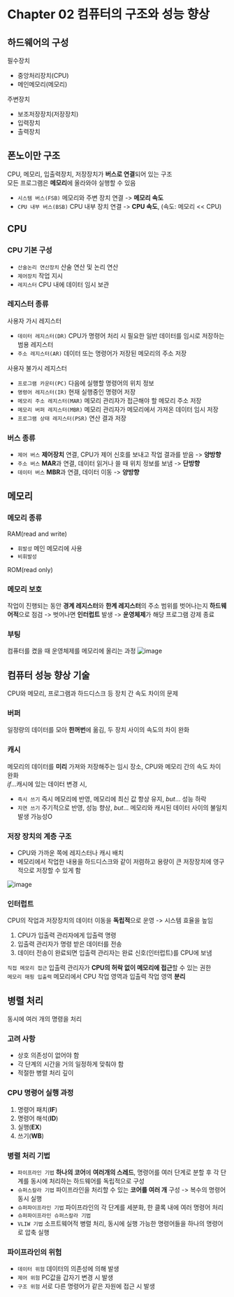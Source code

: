 # Chapter 02 컴퓨터의 구조와 성능 향상

## 하드웨어의 구성
필수장치
- 중앙처리장치(CPU)
- 메인메모리(메모리)

주변장치
- 보조저장장치(저장장치)
- 입력장치
- 출력장치


## 폰노이만 구조
CPU, 메모리, 입출력장치, 저장장치가 **버스로 연결**되어 있는 구조  
모든 프로그램은 **메모리**에 올라와야 실행할 수 있음

- `시스템 버스(FSB)` 메모리와 주변 장치 연결 -> **메모리 속도**
- `CPU 내부 버스(BSB)` CPU 내부 장치 연결 -> **CPU 속도**, (속도: 메모리 << CPU)

## CPU 
### CPU 기본 구성
- `산술논리 연산장치` 산술 연산 및 논리 연산
- `제어장치` 작업 지시
- `레지스터` CPU 내에 데이터 임시 보관

### 레지스터 종류
사용자 가시 레지스터
- `데이터 레지스터(DR)` CPU가 명령어 처리 시 필요한 일반 데이터를 임시로 저장하는 범용 레지스터
- `주소 레지스터(AR)` 데이터 또는 명령어가 저장된 메모리의 주소 저장  

사용자 불가시 레지스터
- `프로그램 카운터(PC)` 다음에 실행할 명령어의 위치 정보
- `명령어 레지스터(IR)` 현재 실행중인 명령어 저장
- `메모리 주소 레지스터(MAR)` 메모리 관리자가 접근해야 할 메모리 주소 저장
- `메모리 버퍼 레지스터(MBR)` 메모리 관리자가 메모리에서 가져온 데이터 임시 저장
- `프로그램 상태 레지스터(PSR)` 연산 결과 저장

### 버스 종류
- `제어 버스` **제어장치** 연결, CPU가 제어 신호를 보내고 작업 결과를 받음 -> **양방향**
- `주소 버스` **MAR**과 연결, 데이터 읽거나 쓸 때 위치 정보를 보냄 -> **단방향**
- `데이터 버스` **MBR**과 연결, 데이터 이동 -> **양방향**

## 메모리
### 메모리 종류
RAM(read and write)
- `휘발성` 메인 메모리에 사용
- `비휘발성`

ROM(read only)

### 메모리 보호
작업이 진행되는 동안 **경계 레지스터**와 **한계 레지스터**의 주소 범위를 벗어나는지 **하드웨어적**으로 점검 -> 벗어나면 **인터럽트** 발생 -> **운영체제**가 해당 프로그램 강제 종료

### 부팅
컴퓨터를 켰을 때 운영체제를 메모리에 올리는 과정
![image](https://user-images.githubusercontent.com/66217855/150646409-26621118-c191-41af-a7e4-3c7f653b816d.png)

## 컴퓨터 성능 향상 기술
CPU와 메모리, 프로그램과 하드디스크 등 장치 간 속도 차이의 문제

### 버퍼
일정량의 데이터를 모아 **한꺼번**에 옮김, 두 장치 사이의 속도의 차이 완화  
### 캐시
메모리의 데이터를 **미리** 가져와 저장해주는 임시 장소, CPU와 메모리 간의 속도 차이 완화  
_if_...캐시에 있는 데이터 변경 시,
- `즉시 쓰기` 즉시 메모리에 반영, 메모리에 최신 값 항상 유지, _but_... 성능 하락
- `지연 쓰기` 주기적으로 반영, 성능 향상, _but_... 메모리와 캐시된 데이터 사이의 불일치 발생 가능성O

### 저장 장치의 계층 구조
- CPU와 가까운 쪽에 레지스터나 캐시 배치
- 메모리에서 작업한 내용을 하드디스크와 같이 저렴하고 용량이 큰 저장장치에 영구적으로 저장할 수 있게 함

![image](https://user-images.githubusercontent.com/66217855/150647112-0d601c2b-b31c-4a8b-8283-8ef963562a39.png)

### 인터럽트
CPU의 작업과 저장장치의 데이터 이동을 **독립적**으로 운영 -> 시스템 효율을 높임
1. CPU가 입출력 관리자에게 입출력 명령
2. 입출력 관리자가 명령 받은 데이터를 전송
3. 데이터 전송이 완료되면 입출력 관리자는 완료 신호(인터럽트)를 CPU에 보냄

`직접 메모리 접근` 입출력 관리자가 **CPU의 허락 없이 메모리에 접근**할 수 있는 권한  
`메모리 매핑 입출력` 메모리에서 CPU 작업 영역과 입출력 작업 영역 **분리**

## 병렬 처리
동시에 여러 개의 명령을 처리

### 고려 사항
- 상호 의존성이 없어야 함
- 각 단계의 시간을 거의 일정하게 맞춰야 함
- 적절한 병렬 처리 깊이

### CPU 명령어 실행 과정
1. 명령어 패치(**IF**)
2. 명령어 해석(**ID**)
3. 실행(**EX**)
4. 쓰기(**WB**)

### 병렬 처리 기법
- `파이프라인 기법` **하나의 코어**에 **여러개의 스레드**, 명령어를 여러 단계로 분할 후 각 단계를 동시에 처리하는 하드웨어를 독립적으로 구성
- `슈퍼스칼라 기법` 파이프라인을 처리할 수 있는 **코어를 여러 개** 구성 -> 복수의 명령어 동시 실행
- `슈퍼파이프라인 기법` 파이프라인의 각 단계를 세분화, 한 클록 내에 여러 명령어 처리
- `슈퍼파이프라인 슈퍼스칼라 기법` 
- `VLIW 기법` 소프트웨어적 병렬 처리, 동시에 실행 가능한 명령어들을 하나의 명령어로 압축 실행 

### 파이프라인의 위험
- `데이터 위험` 데이터의 의존성에 의해 발생
- `제어 위험` PC값을 갑자기 변경 시 발생
- `구조 위험` 서로 다른 명령어가 같은 자원에 접근 시 발생